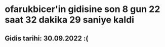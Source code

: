 # ofarukbicer'in gidisine son 8 gun 22 saat 32 dakika 29 saniye kaldi

## Gidis tarihi: 30.09.2022 :(